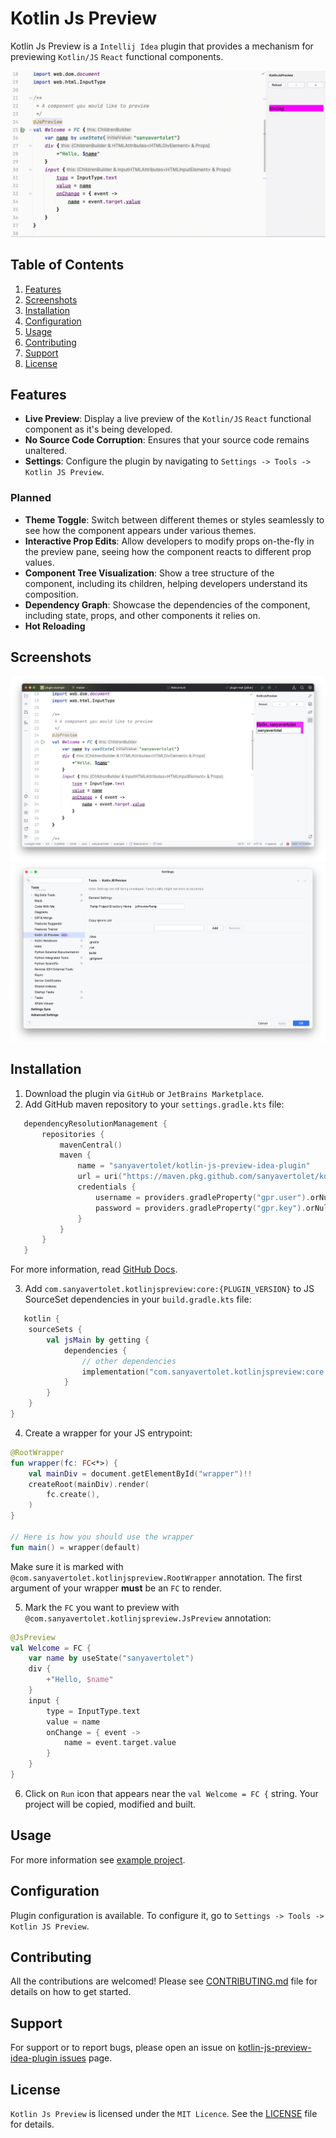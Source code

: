 # Kotlin Js Preview
Kotlin Js Preview is a `Intellij Idea` plugin that provides a mechanism for previewing `Kotlin/JS` `React` functional components.

![demo-gif](screenshots/demo.gif)

## Table of Contents

1. [Features](#features)
2. [Screenshots](#screenshots)
3. [Installation](#installation)
4. [Configuration](#configuration)
5. [Usage](#usage)
6. [Contributing](#contributing)
7. [Support](#support)
8. [License](#license)

## Features
 * __Live Preview__: Display a live preview of the `Kotlin/JS` `React` functional component as it's being developed.
 * __No Source Code Corruption__: Ensures that your source code remains unaltered.
 * __Settings__: Configure the plugin by navigating to `Settings -> Tools -> Kotlin JS Preview`.

### Planned
 * __Theme Toggle__: Switch between different themes or styles seamlessly to see how the component appears under various themes.
 * __Interactive Prop Edits__: Allow developers to modify props on-the-fly in the preview pane, seeing how the component reacts to different prop values.
 * __Component Tree Visualization__: Show a tree structure of the component, including its children, helping developers understand its composition.
 * __Dependency Graph__: Showcase the dependencies of the component, including state, props, and other components it relies on.
 * __Hot Reloading__

## Screenshots
![general-preview](screenshots/general.png)
![settings-preview](screenshots/settings.png)

## Installation
1. Download the plugin via `GitHub` or `JetBrains Marketplace`.
2. Add GitHub maven repository to your `settings.gradle.kts` file:
```kotlin
   dependencyResolutionManagement { 
       repositories { 
           mavenCentral()
           maven { 
               name = "sanyavertolet/kotlin-js-preview-idea-plugin"
               url = uri("https://maven.pkg.github.com/sanyavertolet/kotlin-js-preview-idea-plugin")
               credentials { 
                   username = providers.gradleProperty("gpr.user").orNull ?: System.getenv("GITHUB_ACTOR")
                   password = providers.gradleProperty("gpr.key").orNull ?: System.getenv("GITHUB_TOKEN") 
               } 
           } 
       }
   }
```
For more information, read [GitHub Docs](https://docs.github.com/en/packages/working-with-a-github-packages-registry/working-with-the-gradle-registry).

3. Add `com.sanyavertolet.kotlinjspreview:core:{PLUGIN_VERSION}` to JS SourceSet dependencies in your `build.gradle.kts` file:
```kotlin
   kotlin {
    sourceSets {
        val jsMain by getting {
            dependencies {
                // other dependencies
                implementation("com.sanyavertolet.kotlinjspreview:core:${PLUGIN-VERSION}")
            }
        }
    }
}
```

4. Create a wrapper for your JS entrypoint:
```kotlin
@RootWrapper
fun wrapper(fc: FC<*>) {
    val mainDiv = document.getElementById("wrapper")!!
    createRoot(mainDiv).render(
        fc.create(),
    )
}

// Here is how you should use the wrapper 
fun main() = wrapper(default)
```
Make sure it is marked with `@com.sanyavertolet.kotlinjspreview.RootWrapper` annotation.
The first argument of your wrapper __must__ be an `FC` to render.

5. Mark the `FC` you want to preview with `@com.sanyavertolet.kotlinjspreview.JsPreview` annotation:
```kotlin
@JsPreview
val Welcome = FC {
    var name by useState("sanyavertolet")
    div {
        +"Hello, $name"
    }
    input {
        type = InputType.text
        value = name
        onChange = { event ->
            name = event.target.value
        }
    }
}
```

6. Click on `Run` icon that appears near the `val Welcome = FC {` string. Your project will be copied, modified and built.

## Usage
For more information see [example project](https://github.com/sanyavertolet/kotlin-js-preview-idea-plugin-example).

## Configuration
Plugin configuration is available. To configure it, go to `Settings -> Tools -> Kotlin JS Preview`.

## Contributing
All the contributions are welcomed! Please see [CONTRIBUTING.md](CONTRIBUTING.md) file for details on how to get started.

## Support
For support or to report bugs, please open an issue on [kotlin-js-preview-idea-plugin issues](https://github.com/sanyavertolet/kotlin-js-preview-idea-plugin/issues) page.

## License
`Kotlin Js Preview` is licensed under the `MIT Licence`. See the [LICENSE](LICENSE) file for details.
